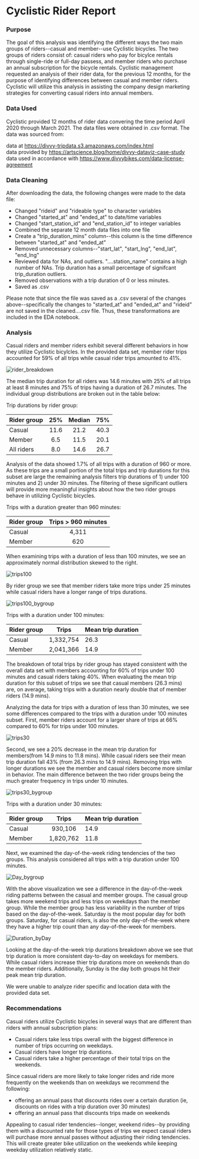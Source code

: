 # Cyclistic Rider Report

### Purpose

The goal of this analysis was identifying the different ways the two main groups of riders--casual and member--use Cyclistic bicycles. The two groups of riders consist of: casual riders who pay for bicylce rentals through single-ride or full-day passess, and member riders who purchase an annual subscription for the bicycle rentals. Cyclistic management requested an analysis of their rider data, for the previous 12 months, for the purpose of identifying differences between casual and member riders. Cyclistic will utilize this analysis in assisting the company design marketing strategies for converting casual riders into annual members.

### Data Used

Cyclistic provided 12 months of rider data convering the time period April 2020 through March 2021. The data files were obtained in .csv format. The data was sourced from:

data at https://divvy-tripdata.s3.amazonaws.com/index.html  
data provided by https://artscience.blog/home/divvy-dataviz-case-study  
data used in accordance with https://www.divvybikes.com/data-license-agreement  

### Data Cleaning

After downloading the data, the following changes were made to the data file:

* Changed "rideid" and "rideable type" to character variables
* Changed "started_at" and "ended_at" to date/time variables
* Changed "start_station_id" and "end_station_id" to integer variables
* Combined the separate 12 month data files into one file
* Create a "trip_duration_mins" column--this column is the time difference between "started_at" and "ended_at"
* Removed unnecessary columns--"start_lat", "start_lng", "end_lat", "end_lng"
* Reviewed data for NAs, and outliers. "....station_name" contains a high number of NAs. Trip duration has a small percentage of signifcant trip_duration outliers.
* Removed observations with a trip duration of 0 or less minutes.
* Saved as .csv

Please note that since the file was saved as a .csv several of the changes above--specifically the changes to "started_at" and "ended_at" and "rideid" are not saved in the cleaned....csv file. Thus, these transformations are included in the EDA notebook.

### Analysis

Casual riders and member riders exhibit several different behaviors in how they utilize Cyclistic bicylcles. In the provided data set, member rider trips accounted for 59% of all trips while casual rider trips amounted to 41%.  

![rider_breakdown](https://user-images.githubusercontent.com/36319226/117039867-1cb01e80-acbe-11eb-81c1-30a7fd511b4d.png)

The median trip duration for all riders was 14.6 minutes with 25% of all trips at least 8 minutes and 75% of trips having a duration of 26.7 minutes. The individual group distributions are broken out in the table below:  

Trip durations by rider group:

| Rider group    |  25%     |   Median   |     75%     |
| -------------  |:--------:|:----------:|:-----------:|
| Casual         | 11.6     | 21.2       | 40.3        |
| Member         | 6.5      | 11.5       | 20.1        |
| All riders     | 8.0      | 14.6       | 26.7        |

Analysis of the data showed 1.7% of all trips with a duration of 960 or more. As these trips are a small portion of the total trips and trip durations for this subset are large the remaining analysis filters trip durations of 1) under 100 minutes and 2) under 30 minutes. The filtering of these significant outliers will provide more meaningful insights about how the two rider groups behave in utilizing Cyclistic bicycles.

Trips with a duration greater than 960 minutes:

| Rider group     | Trips > 960 minutes |
|-----------------|:-------------------:|
| Casual          | 4,311               |
| Member          | 620                 |

When examining trips with a duration of less than 100 minutes, we see an approximately normal distribution skewed to the right. 

![trips100](https://user-images.githubusercontent.com/36319226/117044395-3dc73e00-acc3-11eb-8c51-2688e0cdc26c.png)

By rider group we see that member riders take more trips under 25 minutes while casual riders have a longer range of trips durations.

![trips100_bygroup](https://user-images.githubusercontent.com/36319226/117044502-5afc0c80-acc3-11eb-92f4-7ab42ea80460.png)

Trips with a duration under 100 minutes:

| Rider group     | Trips               | Mean trip duration |
|-----------------|:-------------------:|--------------------|
| Casual          | 1,332,754           | 26.3               |
| Member          | 2,041,366           | 14.9               |

The breakdown of total trips by rider group has stayed consistent with the overall data set with members accounting for 60% of trips under 100 minutes and casual riders taking 40%. When evaluating the mean trip duration for this subset of trips we see that casual members (26.3 mins) are, on average, taking trips with a duration nearly double that of member riders (14.9 mins).

Analyzing the data for trips with a duration of less than 30 minutes, we see some differences compared to the trips with a duration under 100 minutes subset. First, member riders account for a larger share of trips at 66% compared to 60% for trips under 100 minutes. 

![trips30](https://user-images.githubusercontent.com/36319226/117047148-6270e500-acc6-11eb-9a00-45011a589877.png)

Second, we see a 20% decrease in the mean trip duration for members(from 14.9 mins to 11.8 mins). While casual riders see their mean trip duration fall 43% (from 26.3 mins to 14.9 mins). Removing trips with longer durations we see the member and casual riders become more similar in behavior. The main difference between the two rider groups being the much greater frequency in trips under 10 minutes.

![trips30_bygroup](https://user-images.githubusercontent.com/36319226/117047170-6ac92000-acc6-11eb-8018-d54ae7b28335.png)

Trips with a duration under 30 minutes:

| Rider group     | Trips               | Mean trip duration |
|-----------------|:-------------------:|--------------------|
| Casual          | 930,106             | 14.9               |
| Member          | 1,820,762           | 11.8               |

Next, we examined the day-of-the-week riding tendencies of the two groups. This analysis considered all trips with a trip duration under 100 minutes. 

![Day_bygroup](https://user-images.githubusercontent.com/36319226/117051752-c0ec9200-accb-11eb-80c2-1d6c011437c7.png)

With the above visualization we see a difference in the day-of-the-week riding patterns between the casual and member groups. The casual group takes more weekend trips and less trips on weekdays than the member group. While the member group has less variability in the number of trips based on the day-of-the-week.  Saturday is the most popular day for both groups. Saturday, for casual riders, is also the only day-of-the-week where they have a higher trip count than any day-of-the-week for members.

![Duration_byDay](https://user-images.githubusercontent.com/36319226/117052354-7ddeee80-accc-11eb-9e2b-ade0cfd67735.png)

Looking at the day-of-the-week trip durations breakdown above we see that trip duration is more consistent day-to-day on weekdays for members. While casual riders increase thier trip durations more on weekends than do the member riders. Additionally, Sunday is the day both groups hit their peak mean trip duration. 

We were unable to analyze rider specific and location data with the provided data set.

### Recommendations

Casual riders utilize Cyclistic bicycles in several ways that are different than riders with annual subscription plans:

* Casual riders take less trips overall with the biggest difference in number of trips occurring on weekdays.
* Casual riders have longer trip durations. 
* Casual riders take a higher percentage of their total trips on the weekends.

Since casual riders are more likely to take longer rides and ride more frequently on the weekends than on weekdays we recommend the following:

* offering an annual pass that discounts rides over a certain duration (ie, discounts on rides with a trip duration over 30 minutes)
* offering an annual pass that discounts trips made on weekends

Appealing to casual rider tendencies--longer, weekend rides--by providing them with a discounted rate for those types of trips we expect casual riders will purchase more annual passes without adjusting their riding tendencies. This will create greater bike utilization on the weekends while keeping weekday utilization relatively static.






